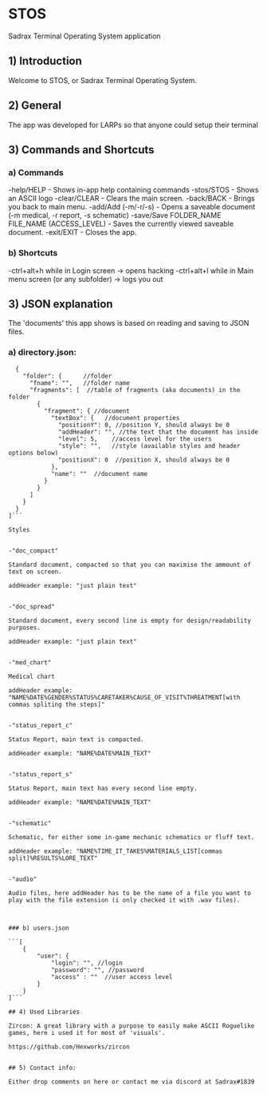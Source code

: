 # STOS
Sadrax Terminal Operating System application

## 1) Introduction

Welcome to STOS, or Sadrax Terminal Operating System.

## 2) General

The app was developed for LARPs so that anyone could setup their terminal

## 3) Commands and Shortcuts

### a) Commands

-help/HELP - Shows in-app help containing commands
-stos/STOS - Shows an ASCII logo
-clear/CLEAR - Clears the main screen.
-back/BACK - Brings you back to main menu.
-add/Add (-m/-r/-s) - Opens a saveable document (-m medical, -r report, -s schematic)
-save/Save FOLDER_NAME FILE_NAME (ACCESS_LEVEL) - Saves the currently viewed saveable document.
-exit/EXIT - Closes the app.

### b) Shortcuts
-ctrl+alt+h while in Login screen -> opens hacking
-ctrl+alt+l while in Main menu screen (or any subfolder) -> logs you out

## 3) JSON explanation

The 'documents' this app shows is based on reading and saving to JSON files.

### a) directory.json:

```[ //table of folders
  {
    "folder": {      //folder
      "fname": "",   //folder name
      "fragments": [  //table of fragments (aka documents) in the folder
        {
          "fragment": { //document
            "textBox": {   //document properties
              "positionY": 0, //position Y, should always be 0
              "addHeader": "", //the text that the document has inside
              "level": 5,    //access level for the users
              "style": "",   //style (available styles and header options below)
              "positionX": 0  //position X, should always be 0
            },
            "name": ""  //document name
          }
        }
      ]
    }
  }
]```

Styles


-"doc_compact"

Standard document, compacted so that you can maximise the ammount of text on screen.

addHeader example: "just plain text"


-"doc_spread"

Standard document, every second line is empty for design/readability purposes.

addHeader example: "just plain text"


-"med_chart"

Medical chart

addHeader example: "NAME%DATE%GENDER%STATUS%CARETAKER%CAUSE_OF_VISIT%THREATMENT[with commas spliting the steps]"


-"status_report_c"

Status Report, main text is compacted.

addHeader example: "NAME%DATE%MAIN_TEXT"


-"status_report_s"

Status Report, main text has every second line empty.

addHeader example: "NAME%DATE%MAIN_TEXT"


-"schematic"

Schematic, for either some in-game mechanic schematics or fluff text.

addHeader example: "NAME%TIME_IT_TAKES%MATERIALS_LIST[commas split]%RESULTS%LORE_TEXT"


-"audio"

Audio files, here addHeader has to be the name of a file you want to play with the file extension (i only checked it with .wav files).



### b) users.json

```[
    {
        "user": {
            "login": "", //login
            "password": "", //password
			"access" : ""  //user access level
        }
    }
]```

## 4) Used Libraries

Zircon: A great library with a purpose to easily make ASCII Roguelike games, here i used it for most of 'visuals'.

https://github.com/Hexworks/zircon


## 5) Contact info:

Either drop comments on here or contact me via discord at Sadrax#1839
